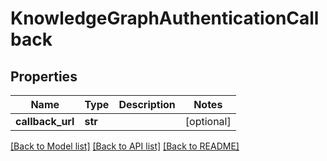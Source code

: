 # KnowledgeGraphAuthenticationCallback

## Properties
Name | Type | Description | Notes
------------ | ------------- | ------------- | -------------
**callback_url** | **str** |  | [optional] 

[[Back to Model list]](../README.md#documentation-for-models) [[Back to API list]](../README.md#documentation-for-api-endpoints) [[Back to README]](../README.md)


